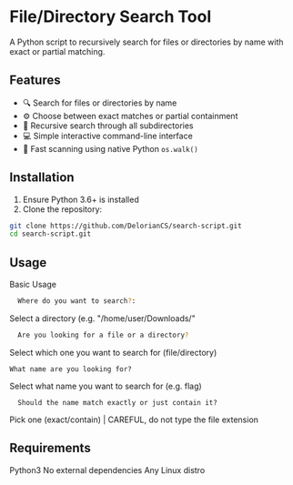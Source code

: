
# File/Directory Search Tool

A Python script to recursively search for files or directories by name with exact or partial matching.

## Features

- 🔍 Search for files or directories by name
- ⚙️ Choose between exact matches or partial containment
- 📂 Recursive search through all subdirectories
- 💻 Simple interactive command-line interface
- 🚀 Fast scanning using native Python `os.walk()`

## Installation

1. Ensure Python 3.6+ is installed
2. Clone the repository:

```bash
git clone https://github.com/DelorianCS/search-script.git
cd search-script.git
```
## Usage
  Basic Usage
```bash
  Where do you want to search?:
```
  Select a directory (e.g. "/home/user/Downloads/"
```bash
  Are you looking for a file or a directory?
```
  Select which one you want to search for (file/directory)
  ```
  What name are you looking for?
```
  Select what name you want to search for (e.g. flag)
```
  Should the name match exactly or just contain it?
```
  Pick one (exact/contain) | CAREFUL, do not type the file extension
  
## Requirements

  Python3
  No external dependencies
  Any Linux distro
